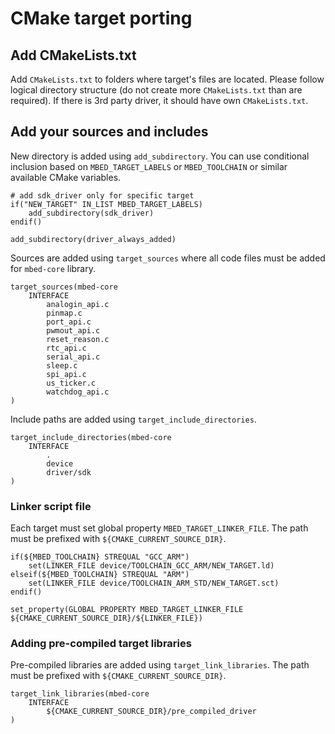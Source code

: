 # CMake target porting

## Add CMakeLists.txt

Add `CMakeLists.txt` to folders where target's files are located. Please follow logical directory structure (do not create more `CMakeLists.txt` than are required). If there is 3rd party driver, it should have own `CMakeLists.txt`.

## Add your sources and includes

New directory is added using  `add_subdirectory`. You can use conditional inclusion based on
`MBED_TARGET_LABELS` or `MBED_TOOLCHAIN` or similar available CMake variables.

```
# add sdk_driver only for specific target
if("NEW_TARGET" IN_LIST MBED_TARGET_LABELS)
    add_subdirectory(sdk_driver)
endif()

add_subdirectory(driver_always_added)
```

Sources are added using `target_sources` where all code files must be added for `mbed-core` library.

```
target_sources(mbed-core
    INTERFACE
        analogin_api.c
        pinmap.c
        port_api.c
        pwmout_api.c
        reset_reason.c
        rtc_api.c
        serial_api.c
        sleep.c
        spi_api.c
        us_ticker.c
        watchdog_api.c
)
```

Include paths are added using `target_include_directories`.

```
target_include_directories(mbed-core
    INTERFACE
        .
        device
        driver/sdk
)
```

### Linker script file

Each target must set global property `MBED_TARGET_LINKER_FILE`. The path must be prefixed with
`${CMAKE_CURRENT_SOURCE_DIR}`.

``` 
if(${MBED_TOOLCHAIN} STREQUAL "GCC_ARM")
    set(LINKER_FILE device/TOOLCHAIN_GCC_ARM/NEW_TARGET.ld)
elseif(${MBED_TOOLCHAIN} STREQUAL "ARM")
    set(LINKER_FILE device/TOOLCHAIN_ARM_STD/NEW_TARGET.sct)
endif()

set_property(GLOBAL PROPERTY MBED_TARGET_LINKER_FILE ${CMAKE_CURRENT_SOURCE_DIR}/${LINKER_FILE})
```

### Adding pre-compiled target libraries

Pre-compiled libraries are added using `target_link_libraries`. The path must be prefixed with
`${CMAKE_CURRENT_SOURCE_DIR}`.

```
target_link_libraries(mbed-core
    INTERFACE
        ${CMAKE_CURRENT_SOURCE_DIR}/pre_compiled_driver
)
```
